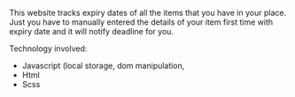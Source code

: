 This website tracks expiry dates of all the items that you have in your place. Just you have to manually entered the details of your item first time with expiry date and it will notify deadline for you.

Technology involved: 
* Javascript (local storage, dom manipulation, 
* Html
* Scss
